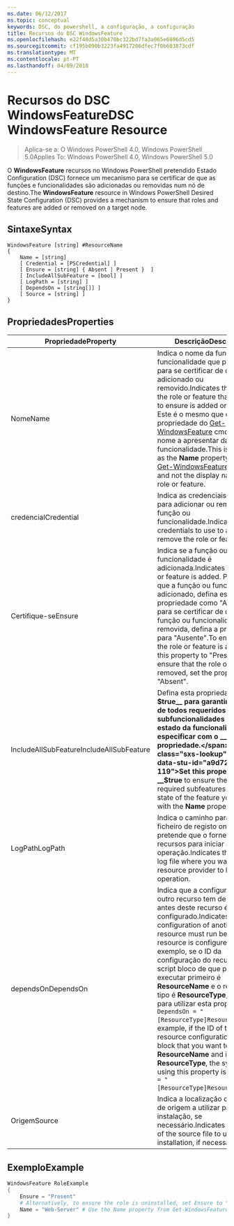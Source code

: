 ```yaml
---
ms.date: 06/12/2017
ms.topic: conceptual
keywords: DSC, do powershell, a configuração, a configuração
title: Recursos do DSC WindowsFeature
ms.openlocfilehash: e22f40d5a30b470bc322bd7fa3a065e6806d5cd5
ms.sourcegitcommit: cf195b090b3223fa4917206dfec7f0b603873cdf
ms.translationtype: MT
ms.contentlocale: pt-PT
ms.lasthandoff: 04/09/2018
---
```

# <a name="dsc-windowsfeature-resource"></a><span data-ttu-id="a9d72-103">Recursos do DSC WindowsFeature</span><span class="sxs-lookup"><span data-stu-id="a9d72-103">DSC WindowsFeature Resource</span></span>

> <span data-ttu-id="a9d72-104">Aplica-se a: O Windows PowerShell 4.0, Windows PowerShell 5.0</span><span class="sxs-lookup"><span data-stu-id="a9d72-104">Applies To: Windows PowerShell 4.0, Windows PowerShell 5.0</span></span>

<span data-ttu-id="a9d72-105">O **WindowsFeature** recursos no Windows PowerShell pretendido Estado Configuration (DSC) fornece um mecanismo para se certificar de que as funções e funcionalidades são adicionadas ou removidas num nó de destino.</span><span class="sxs-lookup"><span data-stu-id="a9d72-105">The **WindowsFeature** resource in Windows PowerShell Desired State Configuration (DSC) provides a mechanism to ensure that roles and features are added or removed on a target node.</span></span>

## <a name="syntax"></a><span data-ttu-id="a9d72-106">Sintaxe</span><span class="sxs-lookup"><span data-stu-id="a9d72-106">Syntax</span></span>

```
WindowsFeature [string] #ResourceName
{
    Name = [string]
    [ Credential = [PSCredential] ]
    [ Ensure = [string] { Absent | Present }  ]
    [ IncludeAllSubFeature = [bool] ]
    [ LogPath = [string] ]
    [ DependsOn = [string[]] ]
    [ Source = [string] ]
}
```

## <a name="properties"></a><span data-ttu-id="a9d72-107">Propriedades</span><span class="sxs-lookup"><span data-stu-id="a9d72-107">Properties</span></span>

|  <span data-ttu-id="a9d72-108">Propriedade</span><span class="sxs-lookup"><span data-stu-id="a9d72-108">Property</span></span>  |  <span data-ttu-id="a9d72-109">Descrição</span><span class="sxs-lookup"><span data-stu-id="a9d72-109">Description</span></span>   |
|---|---|
| <span data-ttu-id="a9d72-110">Nome</span><span class="sxs-lookup"><span data-stu-id="a9d72-110">Name</span></span>| <span data-ttu-id="a9d72-111">Indica o nome da função ou funcionalidade que pretende para se certificar de que é adicionado ou removido.</span><span class="sxs-lookup"><span data-stu-id="a9d72-111">Indicates the name of the role or feature that you want to ensure is added or removed.</span></span> <span data-ttu-id="a9d72-112">Este é o mesmo que o __nome__ propriedade do [Get-WindowsFeature](/powershell/module/servermanager/Get-WindowsFeature) cmdlet e não o nome a apresentar da função ou funcionalidade.</span><span class="sxs-lookup"><span data-stu-id="a9d72-112">This is the same as the __Name__ property from the [Get-WindowsFeature](/powershell/module/servermanager/Get-WindowsFeature) cmdlet, and not the display name of the role or feature.</span></span>|
| <span data-ttu-id="a9d72-113">credencial</span><span class="sxs-lookup"><span data-stu-id="a9d72-113">Credential</span></span>| <span data-ttu-id="a9d72-114">Indica as credenciais a utilizar para adicionar ou remover a função ou funcionalidade.</span><span class="sxs-lookup"><span data-stu-id="a9d72-114">Indicates the credentials to use to add or remove the role or feature.</span></span>|
| <span data-ttu-id="a9d72-115">Certifique-se</span><span class="sxs-lookup"><span data-stu-id="a9d72-115">Ensure</span></span>| <span data-ttu-id="a9d72-116">Indica se a função ou funcionalidade é adicionada.</span><span class="sxs-lookup"><span data-stu-id="a9d72-116">Indicates if the role or feature is added.</span></span> <span data-ttu-id="a9d72-117">Para garantir que a função ou funcionalidade adicionado, defina esta propriedade como "Apresente" para se certificar de que a função ou funcionalidade for removida, defina a propriedade para "Ausente".</span><span class="sxs-lookup"><span data-stu-id="a9d72-117">To ensure that the role or feature is added, set this property to "Present" To ensure that the role or feature is removed, set the property to "Absent".</span></span>|
| <span data-ttu-id="a9d72-118">IncludeAllSubFeature</span><span class="sxs-lookup"><span data-stu-id="a9d72-118">IncludeAllSubFeature</span></span>| <span data-ttu-id="a9d72-119">Defina esta propriedade como __$true__ para garantir o estado de todos requeridos subfuncionalidades com o estado da funcionalidade especificar com o __nome__ propriedade.</span><span class="sxs-lookup"><span data-stu-id="a9d72-119">Set this property to __$true__ to ensure the state of all required subfeatures with the state of the feature you specify with the __Name__ property.</span></span>|
| <span data-ttu-id="a9d72-120">LogPath</span><span class="sxs-lookup"><span data-stu-id="a9d72-120">LogPath</span></span>| <span data-ttu-id="a9d72-121">Indica o caminho para um ficheiro de registo onde pretende que o fornecedor de recursos para iniciar a operação.</span><span class="sxs-lookup"><span data-stu-id="a9d72-121">Indicates the path to a log file where you want the resource provider to log the operation.</span></span>|
| <span data-ttu-id="a9d72-122">dependsOn</span><span class="sxs-lookup"><span data-stu-id="a9d72-122">DependsOn</span></span>| <span data-ttu-id="a9d72-123">Indica que a configuração de outro recurso tem de executar antes deste recurso é configurado.</span><span class="sxs-lookup"><span data-stu-id="a9d72-123">Indicates that the configuration of another resource must run before this resource is configured.</span></span> <span data-ttu-id="a9d72-124">Por exemplo, se o ID da configuração do recurso de script bloco de que pretende executar primeiro é __ResourceName__ e o respetivo tipo é __ResourceType__, a sintaxe para utilizar esta propriedade é `DependsOn = "[ResourceType]ResourceName"`.</span><span class="sxs-lookup"><span data-stu-id="a9d72-124">For example, if the ID of the resource configuration script block that you want to run first is __ResourceName__ and its type is __ResourceType__, the syntax for using this property is `DependsOn = "[ResourceType]ResourceName"`.</span></span>|
| <span data-ttu-id="a9d72-125">Origem</span><span class="sxs-lookup"><span data-stu-id="a9d72-125">Source</span></span>| <span data-ttu-id="a9d72-126">Indica a localização do ficheiro de origem a utilizar para instalação, se necessário.</span><span class="sxs-lookup"><span data-stu-id="a9d72-126">Indicates the location of the source file to use for installation, if necessary.</span></span>|

## <a name="example"></a><span data-ttu-id="a9d72-127">Exemplo</span><span class="sxs-lookup"><span data-stu-id="a9d72-127">Example</span></span>
```powershell
WindowsFeature RoleExample
{
    Ensure = "Present"
    # Alternatively, to ensure the role is uninstalled, set Ensure to "Absent"
    Name = "Web-Server" # Use the Name property from Get-WindowsFeature
}
```
